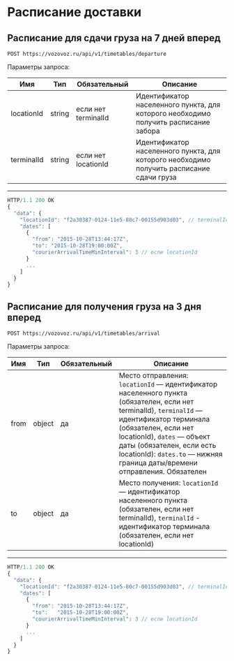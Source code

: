 # Расписание доставки

## Расписание для сдачи груза на 7 дней вперед

`POST https://vozovoz.ru/api/v1/timetables/departure`

Параметры запроса:

Имя | Тип | Обязательный | Описание
--- | --- | ------------ | --------
locationId | string | если нет terminalId | Идентификатор населенного пункта, для которого необходимо получить расписание забора
terminalId | string | если нет locationId | Идентификатор населенного пункта, для которого необходимо получить расписание сдачи груза

---

```js
HTTP/1.1 200 OK
{
  "data": {
    "locationId": "f2a30387-0124-11e5-80c7-00155d903d03", // terminalId
    "dates": [
      {
        "from": "2015-10-28T13:44:17Z",
        "to": "2015-10-28T19:00:00Z",
        "courierArrivalTimeMinInterval": 3 // если locationId
      }
      ...
    ]
  }
}
```

## Расписание для получения груза на 3 дня вперед

`POST https://vozovoz.ru/api/v1/timetables/arrival`

Параметры запроса:

Имя | Тип | Обязательный | Описание
--- | --- | ------------ | --------
from | object | да | Место отправления: `locationId` — идентификатор населенного пункта (обязателен, если нет terminalId), `terminalId` — идентификатор терминала (обязателен, если нет locationId), `dates` — объект даты (обязателен, если есть locationId): `dates.to` — нижняя граница даты/времени отправления. Обязателен
to | object | да | Место получения: `locationId` — идентификатор населенного пункта (обязателен, если нет terminalId), `terminalId` - идентификатор терминала (обязателен, если нет locationId)

---

```js
HTTP/1.1 200 OK
{
  "data": {
    "locationId": "f2a30387-0124-11e5-80c7-00155d903d03", // terminalId
    "dates": [
      {
        "from": "2015-10-28T13:44:17Z",
        "to":   "2015-10-28T19:00:00Z",
        "courierArrivalTimeMinInterval": 3 // если locationId
      }
      ...
    ]
  }
}
```
